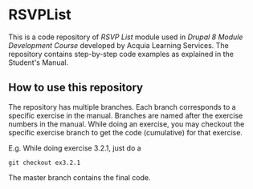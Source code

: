 # RSVPList
This is a code repository of *RSVP List* module used in *Drupal 8 Module Development Course* developed by Acquia Learning Services. 
The repository contains step-by-step code examples as explained in the Student's Manual. 

## How to use this repository
The repository has multiple branches. Each branch corresponds to a specific exercise in the manual. Branches are named after the exercise numbers in the manual. While doing an exercise, you may checkout the specific exercise branch to get the code (cumulative) for that exercise. 

E.g. While doing exercise 3.2.1, just do a 

```
git checkout ex3.2.1

```
The master branch contains the final code. 
